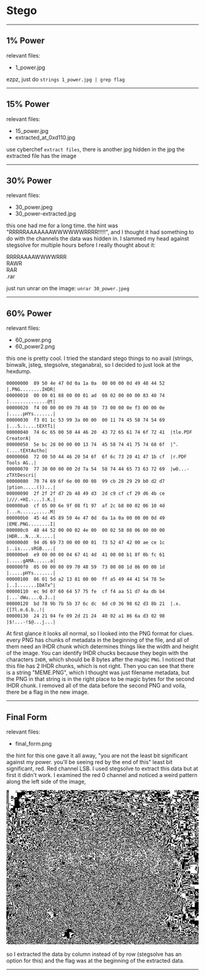 # Stego

- - -

## 1% Power
relevant files:
* 1_power.jpg

ezpz, just do `strings 1_power.jpg | grep flag`

- - -

## 15% Power
relevant files:
* 15_power.jpg
* extracted_at_0xd110.jpg

use cyberchef `extract files`, there is another jpg hidden in the jpg
the extracted file has the image

- - -

## 30% Power
relevant files:
* 30_power.jpeg
* 30_power-extracted.jpg

this one had me for a long time. the hint was "RRRRRAAAAAAAWWWWWWRRRR!!!!!", and I thought it had
something to do with the channels the data was hidden in. I slammed my head against stegsolve for multiple
hours before I really thought about it:

RRRRAAAAWWWWRRR  
RAWR  
RAR  
.rar  

just run unrar on the image: ``unrar 30_power.jpeg``

- - -

## 60% Power
relevant files:
* 60_power.png
* 60_power2.png

this one is pretty cool. I tried the standard stego things to no avail (strings, binwalk, jsteg, stegsolve, steganabra),
 so I decided to just look at the hexdump. 

    00000000  89 50 4e 47 0d 0a 1a 0a  00 00 00 0d 49 48 44 52  |.PNG........IHDR|
    00000010  00 00 01 88 00 00 01 ad  08 02 00 00 00 83 40 74  |..............@t|
    00000020  f4 00 00 00 09 70 48 59  73 00 00 0e f3 00 00 0e  |.....pHYs.......|
    00000030  f3 01 1c 53 99 3a 00 00  00 11 74 45 58 74 54 69  |...S.:....tEXtTi|
    00000040  74 6c 65 00 50 44 46 20  43 72 65 61 74 6f 72 41  |tle.PDF CreatorA|
    00000050  5e bc 28 00 00 00 13 74  45 58 74 41 75 74 68 6f  |^.(....tEXtAutho|
    00000060  72 00 50 44 46 20 54 6f  6f 6c 73 20 41 47 1b cf  |r.PDF Tools AG..|
    00000070  77 30 00 00 00 2d 7a 54  58 74 44 65 73 63 72 69  |w0...-zTXtDescri|
    00000080  70 74 69 6f 6e 00 00 08  99 cb 28 29 29 b0 d2 d7  |ption.....())...|
    00000090  2f 2f 2f d7 2b 48 49 d3  2d c9 cf cf 29 d6 4b ce  |///.+HI.-...).K.|
    000000a0  cf 05 00 6e 9f 08 f1 97  af 2c b8 00 02 06 10 4d  |...n.....,.....M|
    000000b0  45 4d 45 89 50 4e 47 0d  0a 1a 0a 00 00 00 0d 49  |EME.PNG........I|
    000000c0  48 44 52 00 00 02 4e 00  00 02 58 08 06 00 00 00  |HDR...N...X.....|
    000000d0  94 d6 69 73 00 00 00 01  73 52 47 42 00 ae ce 1c  |..is....sRGB....|
    000000e0  e9 00 00 00 04 67 41 4d  41 00 00 b1 8f 0b fc 61  |.....gAMA......a|
    000000f0  05 00 00 00 09 70 48 59  73 00 00 1d 86 00 00 1d  |.....pHYs.......|
    00000100  86 01 5d a2 13 81 00 00  ff a5 49 44 41 54 78 5e  |..].......IDATx^|
    00000110  ec 9d 07 60 64 57 75 fe  cf f4 aa 51 d7 4a db b4  |...`dWu....Q.J..|
    00000120  bd 78 9b 7b 5b 37 6c dc  6d c0 36 98 62 d3 8b 21  |.x.{[7l.m.6.b..!|
    00000130  24 21 04 fe 09 2d 21 24  40 02 a1 86 6a d3 02 98  |$!...-!$@...j...|

At first glance it looks all normal, so I looked into the PNG format for clues.  
every PNG has chunks of metadata in the beginning of the file, and all of them need an IHDR chunk which
determines things like the width and height of the image. You can identify IHDR chucks because they begin with the
characters ``IHDR``, which should be 8 bytes after the magic ``PNG``. I noticed that this file has 2 IHDR chunks, which
is not right. Then you can see that there is a string "MEME.PNG", which I thought was just filename metadata, but
the PNG in that string is in the right place to be magic bytes for the second IHDR chunk. I removed all of the data
before the second PNG and voila, there be a flag in the new image.

- - -

## Final Form
relevant files:
* final_form.png

the hint for this one gave it all away, "you are not the least bit significant against my power. you'll be seeing red by the end of this"
least bit significant, red. Red channel LSB. I used stegsolve to extract this data but at first it didn't work. I examined the red 0 channel
and noticed a weird pattern along the left side of the image,  

![redLSB](final_form_red0.png)  

so I extracted the data by column instead of by row (stegsolve has an option for this) and the flag was at the beginning of the extracted data.

- - -
